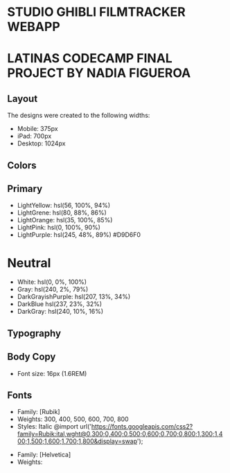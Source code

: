 # STUDIO GHIBLI FILMTRACKER WEBAPP

# LATINAS CODECAMP FINAL PROJECT BY NADIA FIGUEROA



## Layout

The designs were created to the following widths:

- Mobile: 375px
- iPad: 700px
- Desktop: 1024px


## Colors 

## Primary 
- LightYellow: hsl(56, 100%, 94%)  
- LightGrene: hsl(80, 88%, 86%)
- LightOrange: hsl(35, 100%, 85%)
- LightPink: hsl(0, 100%, 90%)
- LightPurple: hsl(245, 48%, 89%) #D9D6F0


# Neutral
- White: hsl(0, 0%, 100%)
- Gray: hsl(240, 2%, 79%)
- DarkGrayishPurple: hsl(207, 13%, 34%)
- DarkBlue hsl(237, 23%, 32%)
- DarkGray: hsl(240, 10%, 16%)

## Typography

## Body Copy

- Font size: 16px (1.6REM)

## Fonts

- Family: [Rubik]
- Weights: 300, 400, 500, 600, 700, 800
- Styles: Italic
@import url('https://fonts.googleapis.com/css2?family=Rubik:ital,wght@0,300;0,400;0,500;0,600;0,700;0,800;1,300;1,400;1,500;1,600;1,700;1,800&display=swap');

<link rel="preconnect" href="https://fonts.googleapis.com">
<link rel="preconnect" href="https://fonts.gstatic.com" crossorigin>
<link href="https://fonts.googleapis.com/css2?family=Rubik:ital,wght@0,300;0,400;0,500;0,600;0,700;0,800;1,300;1,400;1,500;1,600;1,700;1,800&display=swap" rel="stylesheet">

- Family: [Helvetica]
- Weights:





